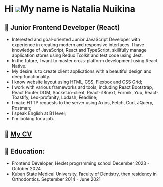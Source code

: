 Hi ![](https://user-images.githubusercontent.com/18350557/176309783-0785949b-9127-417c-8b55-ab5a4333674e.gif)My name is Natalia Nuikina
=======================================================================================================================================

🌱 Junior Frontend Developer (React)
---------------------------------

* Interested and goal-oriented Junior JavaScript Developer with experience in creating modern and responsive interfaces. I have knowledge of JavaScript, React and TypeScript, skillfully manage application stores using Redux Toolkit and test code using Jest.
* In the future, I want to master cross-platform development using React Native.
* My desire is to create client applications with a beautiful design and deep functionality.
* I know website layout using HTML, CSS, Flexbox and CSS Grid;
* I work with various frameworks and tools, including React Bootstrap, React Router DOM, Socket.io-client, React-i18next, Formik, Yup, React-Toastify, Leo-profanity, Lodash, Readline;
* I make HTTP requests to the server using Axios, Fetch, Curl, JQuery, Postman;
* I speak English at B1 level;
* I'm looking for a job.

## 🌱 [My CV](https://cv.hexlet.io/ru/resumes/10029)

## 🌱 Education:
* Frontend Developer, Hexlet programming school
December 2023 - October 2024
* Kuban State Medical University, Faculty of Dentistry, then residency in Orthodontics.
September 2014 - June 2021
